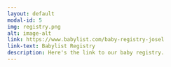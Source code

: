 ```yaml
---
layout: default
modal-id: 5
img: registry.png
alt: image-alt
link: https://www.babylist.com/baby-registry-josel
link-text: Babylist Registry
description: Here's the link to our baby registry.
---
```

